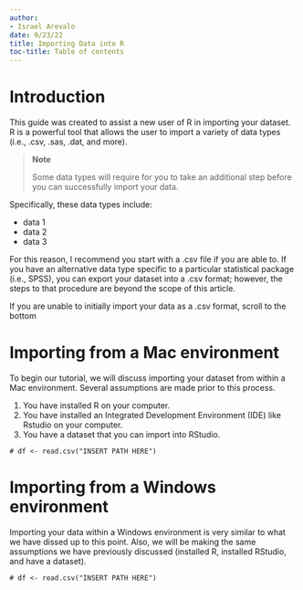 ```yaml
---
author:
- Israel Arevalo
date: 9/23/22
title: Importing Data into R
toc-title: Table of contents
---
```


# Introduction

This guide was created to assist a new user of R in importing your
dataset. R is a powerful tool that allows the user to import a variety
of data types (i.e., .csv, .sas, .dat, and more).

<div>

> **Note**
>
> Some data types will require for you to take an additional step before
> you can successfully import your data.

</div>

Specifically, these data types include:

-   data 1
-   data 2
-   data 3

For this reason, I recommend you start with a .csv file if you are able
to. If you have an alternative data type specific to a particular
statistical package (i.e., SPSS), you can export your dataset into a
.csv format; however, the steps to that procedure are beyond the scope
of this article.

If you are unable to initially import your data as a .csv format, scroll
to the bottom

# Importing from a Mac environment

To begin our tutorial, we will discuss importing your dataset from
within a Mac environment. Several assumptions are made prior to this
process.

1.  You have installed R on your computer.
2.  You have installed an Integrated Development Environment (IDE) like
    Rstudio on your computer.
3.  You have a dataset that you can import into RStudio.


``` {r}
# df <- read.csv("INSERT PATH HERE")
```


# Importing from a Windows environment

Importing your data within a Windows environment is very similar to what
we have dissed up to this point. Also, we will be making the same
assumptions we have previously discussed (installed R, installed
RStudio, and have a dataset).


``` {r}
# df <- read.csv("INSERT PATH HERE")
```

